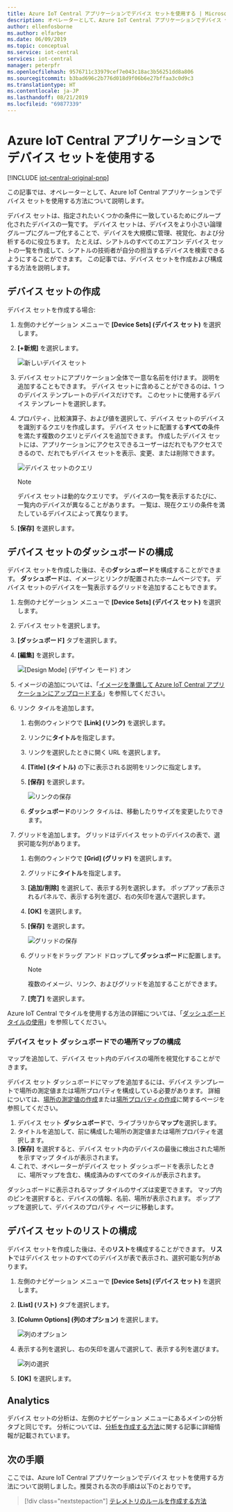 ```yaml
---
title: Azure IoT Central アプリケーションでデバイス セットを使用する | Microsoft Docs
description: オペレーターとして、Azure IoT Central アプリケーションでデバイス セットを使用する方法。
author: ellenfosborne
ms.author: elfarber
ms.date: 06/09/2019
ms.topic: conceptual
ms.service: iot-central
services: iot-central
manager: peterpfr
ms.openlocfilehash: 9576711c33979cef7e043c18ac3b56251dd8a806
ms.sourcegitcommit: b3bad696c2b776d018d9f06b6e27bffaa3c0d9c3
ms.translationtype: HT
ms.contentlocale: ja-JP
ms.lasthandoff: 08/21/2019
ms.locfileid: "69877339"
---
```

# <a name="use-device-sets-in-your-azure-iot-central-application"></a>Azure IoT Central アプリケーションでデバイス セットを使用する

[!INCLUDE [iot-central-original-pnp](../../includes/iot-central-original-pnp-note.md)]

この記事では、オペレーターとして、Azure IoT Central アプリケーションでデバイス セットを使用する方法について説明します。

デバイス セットは、指定されたいくつかの条件に一致しているためにグループ化されたデバイスの一覧です。 デバイス セットは、デバイスをより小さい論理グループにグループ化することで、デバイスを大規模に管理、視覚化、および分析するのに役立ちます。 たとえば、シアトルのすべてのエアコン デバイス セットの一覧を作成して、シアトルの技術者が自分の担当するデバイスを検索できるようにすることができます。 この記事では、デバイス セットを作成および構成する方法を説明します。

## <a name="create-a-device-set"></a>デバイス セットの作成

デバイス セットを作成する場合:

1. 左側のナビゲーション メニューで **[Device Sets] (デバイス セット)** を選択します。

1. **[+新規]** を選択します。

    ![新しいデバイス セット](media/howto-use-device-sets/image1.png)

1. デバイス セットにアプリケーション全体で一意な名前を付けます。 説明を追加することもできます。 デバイス セットに含めることができるのは、1 つのデバイス テンプレートのデバイスだけです。 このセットに使用するデバイス テンプレートを選択します。

1. プロパティ、比較演算子、および値を選択して、デバイス セットのデバイスを識別するクエリを作成します。 デバイス セットに配置する**すべての**条件を満たす複数のクエリとデバイスを追加できます。 作成したデバイス セットには、アプリケーションにアクセスできるユーザーはだれでもアクセスできるので、だれでもデバイス セットを表示、変更、または削除できます。

    ![デバイス セットのクエリ](media/howto-use-device-sets/image2.png)

    > [!NOTE]
    > デバイス セットは動的なクエリです。 デバイスの一覧を表示するたびに、一覧内のデバイスが異なることがあります。 一覧は、現在クエリの条件を満たしているデバイスによって異なります。

1. **[保存]** を選択します。

## <a name="configure-the-dashboard-for-your-device-set"></a>デバイス セットのダッシュボードの構成

デバイス セットを作成した後は、その**ダッシュボード**を構成することができます。 **ダッシュボード**は、イメージとリンクが配置されたホームページです。 デバイス セットのデバイスを一覧表示するグリッドを追加することもできます。

1. 左側のナビゲーション メニューで **[Device Sets] (デバイス セット)** を選択します。

1. デバイス セットを選択します。

1. **[ダッシュボード]** タブを選択します。

1. **[編集]** を選択します。

    ![[Design Mode] (デザイン モード) オン](media/howto-use-device-sets/image3.png)

1. イメージの追加については、「[イメージを準備して Azure IoT Central アプリケーションにアップロードする](howto-prepare-images.md)」を参照してください。

1. リンク タイルを追加します。
    1. 右側のウィンドウで **[Link] (リンク)** を選択します。
    1. リンクに**タイトル**を指定します。
    1. リンクを選択したときに開く URL を選択します。
    1. **[Title] (タイトル)** の下に表示される説明をリンクに指定します。
    1. **[保存]** を選択します。

        ![リンクの保存](media/howto-use-device-sets/image7.png)

    1. **ダッシュボード**のリンク タイルは、移動したりサイズを変更したりできます。

1. グリッドを追加します。 グリッドはデバイス セットのデバイスの表で、選択可能な列があります。
    1. 右側のウィンドウで **[Grid] (グリッド)** を選択します。
    1. グリッドに**タイトル**を指定します。
    1. **[追加/削除]** を選択して、表示する列を選択します。 ポップアップ表示されるパネルで、表示する列を選び、右の矢印を選んで選択します。
    1. **[OK]** を選択します。
    1. **[保存]** を選択します。

        ![グリッドの保存](media/howto-use-device-sets/image9.png)

    1. グリッドをドラッグ アンド ドロップして**ダッシュボード**に配置します。

        > [!NOTE]
        > 複数のイメージ、リンク、およびグリッドを追加することができます。
  
    1. **[完了]** を選択します。

Azure IoT Central でタイルを使用する方法の詳細については、「[ダッシュボード タイルの使用](howto-use-tiles.md)」を参照してください。

### <a name="configure-a-location-map-in-your-device-sets-dashboard"></a>デバイス セット ダッシュボードでの場所マップの構成

マップを追加して、デバイス セット内のデバイスの場所を視覚化することができます。

デバイス セット ダッシュボードにマップを追加するには、デバイス テンプレートで場所の測定値または場所プロパティを構成している必要があります。 詳細については、[場所の測定値の作成](howto-set-up-template.md)または[場所プロパティの作成](howto-set-up-template.md)に関するページを参照してください。

1. デバイス セット **ダッシュボード**で、ライブラリから**マップ**を選択します。
2. タイトルを追加して、前に構成した場所の測定値または場所プロパティを選択します。
3. **[保存]** を選択すると、デバイス セット内のデバイスの最後に検出された場所を示すマップ タイルが表示されます。
4. これで、オペレーターがデバイス セット ダッシュボードを表示したときに、場所マップを含む、構成済みのすべてのタイルが表示されます。

ダッシュボードに表示されるマップ タイルのサイズは変更できます。 マップ内のピンを選択すると、デバイスの情報、名前、場所が表示されます。 ポップアップを選択して、デバイスのプロパティ ページに移動します。

## <a name="configure-the-list-for-your-device-set"></a>デバイス セットのリストの構成

デバイス セットを作成した後は、その**リスト**を構成することができます。 **リスト**ではデバイス セットのすべてのデバイスが表で表示され、選択可能な列があります。

1. 左側のナビゲーション メニューで **[Device Sets] (デバイス セット)** を選択します。

1. **[List] (リスト)** タブを選択します。

1. **[Column Options] (列のオプション)** を選択します。

    ![列のオプション](media/howto-use-device-sets/image11.png)

1. 表示する列を選択し、右の矢印を選んで選択して、表示する列を選びます。

    ![列の選択](media/howto-use-device-sets/image12.png)

1. **[OK]** を選択します。

## <a name="analytics"></a>Analytics

デバイス セットの分析は、左側のナビゲーション メニューにあるメインの分析タブと同じです。 分析については、[分析を作成する方法](howto-use-device-sets.md)に関する記事に詳細情報が記載されています。

## <a name="next-steps"></a>次の手順

ここでは、Azure IoT Central アプリケーションでデバイス セットを使用する方法について説明しました。推奨される次の手順は以下のとおりです。

> [!div class="nextstepaction"]
> [テレメトリのルールを作成する方法](howto-create-telemetry-rules.md)
